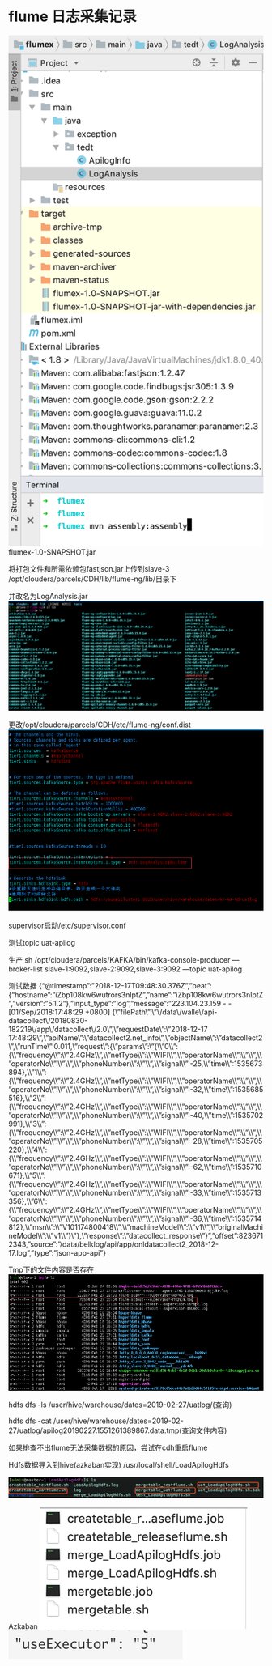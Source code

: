 # flume 日志采集记录
![](flume%20%E6%97%A5%E5%BF%97%E9%87%87%E9%9B%86%E8%AE%B0%E5%BD%95/Pasted%20Graphic.png)
flumex-1.0-SNAPSHOT.jar

将打包文件和所需依赖包fastjson.jar上传到slave-3 /opt/cloudera/parcels/CDH/lib/flume-ng/lib/目录下

并改名为LogAnalysis.jar
![](flume%20%E6%97%A5%E5%BF%97%E9%87%87%E9%9B%86%E8%AE%B0%E5%BD%95/Pasted%20Graphic%204.png)


更改/opt/cloudera/parcels/CDH/etc/flume-ng/conf.dist
![](flume%20%E6%97%A5%E5%BF%97%E9%87%87%E9%9B%86%E8%AE%B0%E5%BD%95/411551262698_.pic_hd.jpg)

supervisor启动/etc/supervisor.conf

测试topic uat-apilog

生产
sh /opt/cloudera/parcels/KAFKA/bin/kafka-console-producer —broker-list slave-1:9092,slave-2:9092,slave-3:9092 —topic uat-apilog


测试数据
{“@timestamp”:”2018-12-17T09:48:30.376Z”,”beat”:{“hostname”:”iZbp108kw6wutrors3nlptZ”,”name”:”iZbp108kw6wutrors3nlptZ”,”version”:”5.1.2”},”input_type”:”log”,”message”:”223.104.23.159 - - [01/Sep/2018:17:48:29 +0800] {\”filePath\”:\”\\/data\\/walle\\/api-datacollect\\/20180830-182219\\/app\\/datacollect\\/2.0\”,\”requestDate\”:\”2018-12-17 17:48:29\”,\”apiName\”:\”datacollect2.net_info\”,\”objectName\”:\”datacollect2\”,\”runTime\”:0.011,\”request\”:{\”params\”:\”{\\\”0\\\”:{\\\”frequency\\\”:\\\”2.4GHz\\\”,\\\”netType\\\”:\\\”WIFI\\\”,\\\”operatorName\\\”:\\\”\\\”,\\\”operatorNo\\\”:\\\”\\\”,\\\”phoneNumber\\\”:\\\”\\\”,\\\”signal\\\”:-25,\\\”time\\\”:1535673894},\\\”1\\\”:{\\\”frequency\\\”:\\\”2.4GHz\\\”,\\\”netType\\\”:\\\”WIFI\\\”,\\\”operatorName\\\”:\\\”\\\”,\\\”operatorNo\\\”:\\\”\\\”,\\\”phoneNumber\\\”:\\\”\\\”,\\\”signal\\\”:-32,\\\”time\\\”:1535685516},\\\”2\\\”:{\\\”frequency\\\”:\\\”2.4GHz\\\”,\\\”netType\\\”:\\\”WIFI\\\”,\\\”operatorName\\\”:\\\”\\\”,\\\”operatorNo\\\”:\\\”\\\”,\\\”phoneNumber\\\”:\\\”\\\”,\\\”signal\\\”:-40,\\\”time\\\”:1535702991},\\\”3\\\”:{\\\”frequency\\\”:\\\”2.4GHz\\\”,\\\”netType\\\”:\\\”WIFI\\\”,\\\”operatorName\\\”:\\\”\\\”,\\\”operatorNo\\\”:\\\”\\\”,\\\”phoneNumber\\\”:\\\”\\\”,\\\”signal\\\”:-28,\\\”time\\\”:1535705220},\\\”4\\\”:{\\\”frequency\\\”:\\\”2.4GHz\\\”,\\\”netType\\\”:\\\”WIFI\\\”,\\\”operatorName\\\”:\\\”\\\”,\\\”operatorNo\\\”:\\\”\\\”,\\\”phoneNumber\\\”:\\\”\\\”,\\\”signal\\\”:-62,\\\”time\\\”:1535710671},\\\”5\\\”:{\\\”frequency\\\”:\\\”2.4GHz\\\”,\\\”netType\\\”:\\\”WIFI\\\”,\\\”operatorName\\\”:\\\”\\\”,\\\”operatorNo\\\”:\\\”\\\”,\\\”phoneNumber\\\”:\\\”\\\”,\\\”signal\\\”:-33,\\\”time\\\”:1535713356},\\\”6\\\”:{\\\”frequency\\\”:\\\”2.4GHz\\\”,\\\”netType\\\”:\\\”WIFI\\\”,\\\”operatorName\\\”:\\\”\\\”,\\\”operatorNo\\\”:\\\”\\\”,\\\”phoneNumber\\\”:\\\”\\\”,\\\”signal\\\”:-36,\\\”time\\\”:1535714812},\\\”msn\\\”:\\\”V101174800418\\\”,\\\”machineModel\\\”:\\\”v1\\\”,\\\”originalMachineModel\\\”:\\\”v1\\\”}\”},\”response\”:\”datacollect_response\”}”,”offset”:8236712343,”source”:”/data/belklog/api/app/onldatacollect2_2018-12-17.log”,”type”:”json-app-api”}

Tmp下的文件内容是否存在
![](flume%20%E6%97%A5%E5%BF%97%E9%87%87%E9%9B%86%E8%AE%B0%E5%BD%95/441551263180_.pic_hd.jpg)

hdfs dfs -ls /user/hive/warehouse/dates=2019-02-27/uatlog/(查询)

hdfs dfs -cat /user/hive/warehouse/dates=2019-02-27/uatlog/apilog20190227.1551261389867.data.tmp(查询文件内容)

如果排查不出flume无法采集数据的原因，尝试在cdh重启flume

Hdfs数据导入到hive(azkaban实现)
/usr/local/shell/LoadApilogHdfs

![](flume%20%E6%97%A5%E5%BF%97%E9%87%87%E9%9B%86%E8%AE%B0%E5%BD%95/Pasted%20Graphic%202.png)

Azkaban
![](flume%20%E6%97%A5%E5%BF%97%E9%87%87%E9%9B%86%E8%AE%B0%E5%BD%95/Pasted%20Graphic%201.png)
![](flume%20%E6%97%A5%E5%BF%97%E9%87%87%E9%9B%86%E8%AE%B0%E5%BD%95/Pasted%20Graphic%202%202.png)